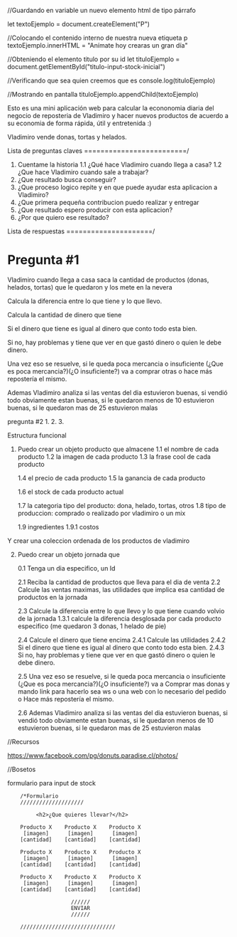 //Guardando en variable un nuevo elemento html de tipo párrafo <p> </p>
let textoEjemplo  = document.createElement("P")

//Colocando el contenido interno de nuestra nueva etiqueta p
textoEjemplo.innerHTML = "Anímate hoy crearas un gran día"

//Obteniendo el elemento titulo por su id
let tituloEjemplo = document.getElementById("titulo-input-stock-inicial")

//Verificando que sea quien creemos que es
console.log(tituloEjemplo)

//Mostrando en pantalla
tituloEjemplo.appendChild(textoEjemplo)




Esto es una mini aplicación web  para calcular la econonomia diaria del negocio de reposteria de Vladimiro y hacer nuevos productos de acuerdo a su economia de forma rápida, útil y entretenida :)

Vladimiro vende donas, tortas y helados. 

Lista de preguntas claves 
=========================/
1. Cuentame la historia 
	1.1 ¿Qué hace Vladimiro cuando llega a casa?
	1.2 ¿Que hace Vladimiro cuando sale a trabajar?
2. ¿Que resultado busca conseguir?
3. ¿Que proceso logico repite y en que puede ayudar esta aplicacion a Vladimiro?
4. ¿Que primera pequeña contribucion puedo realizar y entregar
5. ¿Que resultado espero producir con esta aplicacion?
6. ¿Por que quiero ese resultado?


Lista de respuestas
=====================/

 Pregunta #1
============== 
Vladimiro cuando llega a casa saca la cantidad de productos (donas, helados, tortas) que le quedaron y los mete en la nevera

Calcula la diferencia entre lo que tiene y lo que llevo.

Calcula la cantidad de dinero que tiene

Si el dinero que tiene es igual al dinero que conto todo esta bien.

Si no, hay problemas y tiene que ver en que gastó dinero o quien le debe dinero.

Una vez eso se resuelve, si le queda poca mercancia o insuficiente (¿Que es poca mercancia?)(¿O insuficiente?) va a comprar otras o hace más repostería el mismo.


Ademas Vladimiro analiza si las ventas del dia estuvieron buenas, si vendió todo obviamente estan buenas, si le quedaron menos de 10 estuvieron buenas, si le quedaron mas de 25 estuvieron malas








pregunta #2
1.
2.
3.



Estructura funcional

1. Puedo crear un objeto producto que almacene
	1.1 el nombre de cada producto
	1.2 la imagen de cada producto
	1.3 la frase cool de cada producto

	1.4 el precio de cada producto
	1.5 la ganancia de cada producto

	1.6 el stock de cada producto actual

	1.7 la categoria tipo del producto: dona, helado, tortas, otros
	1.8 tipo de produccion: comprado o realizado por vladimiro o un mix

	1.9 ingredientes
		1.9.1 costos

Y crear una coleccion ordenada de los productos de vladimiro

2. Puedo crear un objeto jornada que

	0.1 Tenga un dia especifico, un Id


	2.1 Reciba la cantidad de productos que lleva para el dia de venta
	2.2 Calcule las ventas maximas, las utilidades que implica esa cantidad de productos en la jornada

	2.3 Calcule la diferencia entre lo que llevo y lo que tiene cuando volvio de la jornada
		1.3.1 calcule la diferencia desglosada por cada producto especifico (me quedaron 3 donas, 1 helado de pie)

	2.4 Calcule el dinero que tiene encima
		2.4.1 Calcule las utilidades
		2.4.2 Si el dinero que tiene es igual al dinero que conto todo esta bien.
		2.4.3 Si no, hay problemas y tiene que ver en que gastó dinero o quien le debe dinero.

	2.5 Una vez eso se resuelve,
	 si le queda poca mercancia o insuficiente (¿Que es poca mercancia?)(¿O insuficiente?) va a 
	 	Comprar mas donas y mando link para hacerlo sea ws o una web con lo necesario del pedido
	 	o
	 	Hace más repostería el mismo.

	2.6 Ademas Vladimiro analiza si las ventas del dia estuvieron buenas,
		 si vendió todo obviamente estan buenas, 
		 si le quedaron menos de 10 estuvieron buenas, 
		 si le quedaron mas de 25 estuvieron malas




//Recursos

https://www.facebook.com/pg/donuts.paradise.cl/photos/









//Bosetos

formulario para input de stock


		/*Formulario
		////////////////////

		     <h2>¿Que quieres llevar?</h2>

		Producto X    Producto X    Producto X
		 [imagen]      [imagen]      [imagen]
		[cantidad]    [cantidad]    [cantidad]

		Producto X    Producto X    Producto X
		 [imagen]      [imagen]      [imagen]
		[cantidad]    [cantidad]    [cantidad]

		Producto X    Producto X    Producto X
		 [imagen]      [imagen]      [imagen]
		[cantidad]    [cantidad]    [cantidad]

						//////
						ENVIAR
						//////

		//////////////////////////////
